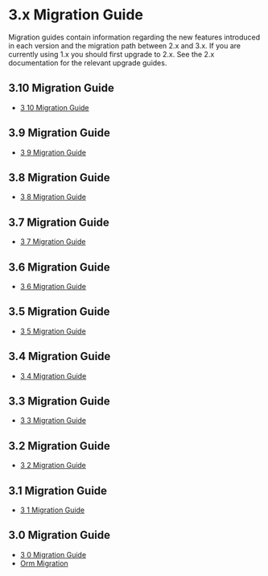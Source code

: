 # 3.x Migration Guide

<div class="toctree" hidden="">

</div>

Migration guides contain information regarding the new features introduced in
each version and the migration path between 2.x and 3.x. If you are currently
using 1.x you should first upgrade to 2.x. See the 2.x documentation for the
relevant upgrade guides.

## 3.10 Migration Guide

- [3 10 Migration Guide](3-10-migration-guide.md)

## 3.9 Migration Guide

- [3 9 Migration Guide](3-9-migration-guide.md)

## 3.8 Migration Guide

- [3 8 Migration Guide](3-8-migration-guide.md)

## 3.7 Migration Guide

- [3 7 Migration Guide](3-7-migration-guide.md)

## 3.6 Migration Guide

- [3 6 Migration Guide](3-6-migration-guide.md)

## 3.5 Migration Guide

- [3 5 Migration Guide](3-5-migration-guide.md)

## 3.4 Migration Guide

- [3 4 Migration Guide](3-4-migration-guide.md)

## 3.3 Migration Guide

- [3 3 Migration Guide](3-3-migration-guide.md)

## 3.2 Migration Guide

- [3 2 Migration Guide](3-2-migration-guide.md)

## 3.1 Migration Guide

- [3 1 Migration Guide](3-1-migration-guide.md)

## 3.0 Migration Guide

- [3 0 Migration Guide](3-0-migration-guide.md)
- [Orm Migration](orm-migration.md)
